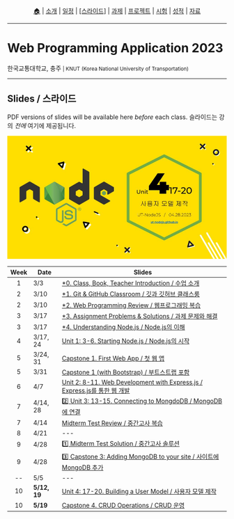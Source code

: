 <p id="menu" align="center">
  <a href="https://ut-nodejs.github.io" title="Home">🏠</a> |
  <a href="about.html" title="About">소개</a> |
  <a href="/schedule.html" title="Schedule">일정</a> |
  <a href="/slides.html" title="Slides"><u>[스라이드]</u></a> |
  <a href="/assignments.html" title="Assignments">과제</a> |
  <a href="/project.html" title="Project">프로젝트</a> |
  <a href="/tests.html" title="Tests">시험</a> |
  <a href="/grading.html" title="Grading">성적</a> |
  <a href="/resources.html" title="Resources">자료</a>
  <!-- <a href="https://pollev.com/aarons007" title="PollEverywhere">설문↗️</a> -->
</p>

---

# Web Programming Application 2023

<p>한국교통대학교, 충주<small> | KNUT (Korea National University of Transportation)</small></p>

---

## Slides / 스라이드

PDF versions of slides will be available here _before_ each class. 슬라이드는 강의 _전에_ 여기에 제공됩니다.

![this-week](/img/gh-pages/slides-covers/4.17-building-user-model.jpg)

| Week | Date         | Slides                                                                                                                  |
| :--: | ------------ | ----------------------------------------------------------------------------------------------------------------------- |
|  1   | 3/3          | [\*0. Class, Book, Teacher Introduction / 수업 소개](/slides/0.0a-class-introduction.pdf)                               |
|  2   | 3/10         | [\*1. Git & GitHub Classroom / 깃과 깃허브 클래스룸](/slides/0.0b-git-github-classroom.pdf)                             |
|  2   | 3/10         | [\*2. Web Programming Review / 웹프로그래밍 복습](/slides/0.0c-web-programming-review.pdf)                              |
|  3   | 3/17         | [\*3. Assignment Problems & Solutions / 과제 문제와 해결](/slides/0.0d-assignment-problems-solutions.pdf)               |
|  3   | 3/17         | [\*4. Understanding Node.js / Node.js의 이해](/slides/0.1-2-understanding-node.pdf)                                     |
|  4   | 3/17, 24     | [Unit 1: 3-6. Starting Node.js / Node.js의 시작](/slides/1.3-6-starting-nodejs.pdf)                                     |
|  5   | 3/24, 31     | [Capstone 1. First Web App / 첫 웹 앱](/slides/1.7-first-web-app.pdf)                                                   |
|  5   | 3/31         | [Capstone 1 (with Bootstrap) / 부트스트랩 포함](/slides/1.7b-first-web-app-bootstrap.pdf)                               |
|  6   | 4/7          | [Unit 2: 8-11. Web Development with Express.js / Express.js를 통한 웹 개발](/slides/2.8-11-express-web-development.pdf) |
|  7   | 4/14, 28     | [2️⃣ Unit 3: 13-15. Connecting to MongdoDB / MongoDB에 연결](/slides/3.13-15-connecting-mongodb.pdf)                     |
|  7   | 4/14         | [Midterm Test Review / 중간고사 복습](/midterm.html)                                                                    |
|  8   | 4/21         | ---                                                                                                                     |
|  9   | 4/28         | [1️⃣ Midterm Test Solution / 중간고사 솔루션](/slides/M-midterm-test-solution.pdf)                                       |
|  9   | 4/28         | [3️⃣ Capstone 3: Adding MongoDB to your site / 사이트에 MongoDB 추가](/slides/3.16-mongo-capstone.pdf)                   |
|  --  | 5/5          | ---                                                                                                                     |
|  10  | **5/12, 19** | [Unit 4: 17-20. Building a User Model / 사용자 모델 제작](/slides/4.17-building-user-model.pdf)                         |
|  10  | **5/19**     | [Capstone 4. CRUD Operations / CRUD 운영](/slides/4.21-crud-capstone.pdf)                                               |
